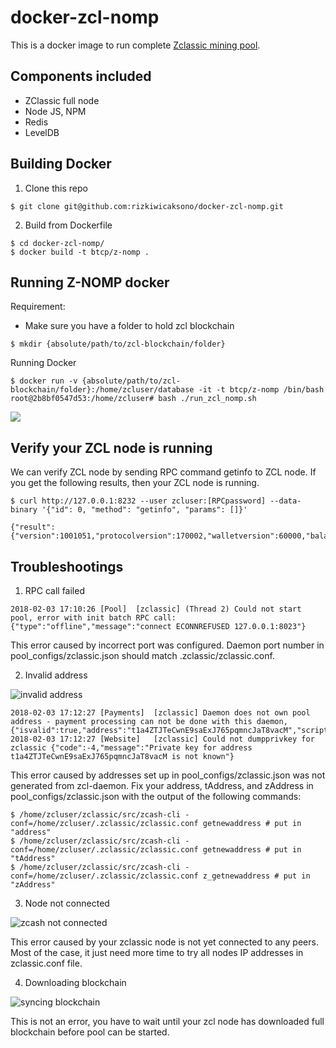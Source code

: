 # docker-zcl-nomp
This is a docker image to run complete [Zclassic mining pool](https://github.com/BTCP-community/z-nomp).

## Components included
* ZClassic full node
* Node JS, NPM
* Redis
* LevelDB

## Building Docker

1. Clone this repo
```
$ git clone git@github.com:rizkiwicaksono/docker-zcl-nomp.git
```

2. Build from Dockerfile
```
$ cd docker-zcl-nomp/
$ docker build -t btcp/z-nomp .
```


## Running Z-NOMP docker

Requirement:
* Make sure you have a folder to hold zcl blockchain
```
$ mkdir {absolute/path/to/zcl-blockchain/folder}
```

Running Docker

```
$ docker run -v {absolute/path/to/zcl-blockchain/folder}:/home/zcluser/database -it -t btcp/z-nomp /bin/bash
root@2b8bf0547d53:/home/zcluser# bash ./run_zcl_nomp.sh
```

![](https://user-images.githubusercontent.com/4344115/35842844-b5c31d48-0ab9-11e8-91c6-f289c404d5fc.png)

## Verify your ZCL node is running
We can verify ZCL node by sending RPC command getinfo to ZCL node. If you get the following results, then your ZCL node is running.
```
$ curl http://127.0.0.1:8232 --user zcluser:[RPCpassword] --data-binary '{"id": 0, "method": "getinfo", "params": []}'

{"result":{"version":1001051,"protocolversion":170002,"walletversion":60000,"balance":0.00000000,"blocks":245515,"timeoffset":-6,"connections":8,"proxy":"","difficulty":1652238.118018669,"testnet":false,"keypoololdest":1517647133,"keypoolsize":101,"paytxfee":0.00000000,"relayfee":0.00000100,"errors":""},"error":null,"id":0}
```


## Troubleshootings

1. RPC call failed

```
2018-02-03 17:10:26 [Pool]	[zclassic] (Thread 2) Could not start pool, error with init batch RPC call: {"type":"offline","message":"connect ECONNREFUSED 127.0.0.1:8023"}
```

This error caused by incorrect port was configured. Daemon port number in pool_configs/zclassic.json should match .zclassic/zclassic.conf.

2. Invalid address

![invalid address](https://user-images.githubusercontent.com/4344115/35867060-abdd60a0-0b0d-11e8-8a90-f8730d1991b3.png)

```
2018-02-03 17:12:27 [Payments]	[zclassic] Daemon does not own pool address - payment processing can not be done with this daemon, {"isvalid":true,"address":"t1a4ZTJTeCwnE9saExJ765pqmncJaT8vacM","scriptPubKey":"76a914b1947522d1058216bebd58afd34ffa10e45bb83f88ac","ismine":false,"iswatchonly":false,"isscript":false}
2018-02-03 17:12:27 [Website]	[zclassic] Could not dumpprivkey for zclassic {"code":-4,"message":"Private key for address t1a4ZTJTeCwnE9saExJ765pqmncJaT8vacM is not known"}
```
This error caused by addresses set up in pool_configs/zclassic.json was not generated from zcl-daemon. Fix your address, tAddress, and zAddress in pool_configs/zclassic.json with the output of the following commands:

```
$ /home/zcluser/zclassic/src/zcash-cli -conf=/home/zcluser/.zclassic/zclassic.conf getnewaddress # put in "address"
$ /home/zcluser/zclassic/src/zcash-cli -conf=/home/zcluser/.zclassic/zclassic.conf getnewaddress # put in "tAddress"
$ /home/zcluser/zclassic/src/zcash-cli -conf=/home/zcluser/.zclassic/zclassic.conf z_getnewaddress # put in "zAddress"
```

3. Node not connected

![zcash not connected](https://user-images.githubusercontent.com/4344115/35866736-ce1c8412-0b0c-11e8-9ba3-c8cc22846842.png)

This error caused by your zclassic node is not yet connected to any peers. Most of the case, it just need more time to try all nodes IP addresses in zclassic.conf file.

4. Downloading blockchain

![syncing blockchain](https://user-images.githubusercontent.com/4344115/35866858-1979beca-0b0d-11e8-859a-8dd41a3ed5a1.png)

This is not an error, you have to wait until your zcl node has downloaded full blockchain before pool can be started.






